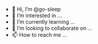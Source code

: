 - 👋 Hi, I’m @go-sleep
- 👀 I’m interested in ...
- 🌱 I’m currently learning ...
- 💞️ I’m looking to collaborate on ...
- 📫 How to reach me ...

<!---
go-sleep/go-sleep is a ✨ special ✨ repository because its `README.md` (this file) appears on your GitHub profile.
You can click the Preview link to take a look at your changes.
--->
